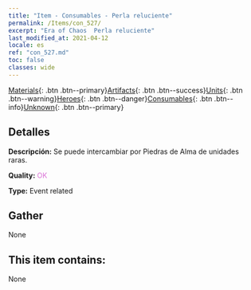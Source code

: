 ```yaml
---
title: "Item - Consumables - Perla reluciente"
permalink: /Items/con_527/
excerpt: "Era of Chaos  Perla reluciente"
last_modified_at: 2021-04-12
locale: es
ref: "con_527.md"
toc: false
classes: wide
---
```

 [Materials](/es/Items/){: .btn .btn--primary}[Artifacts](/es/Items/Artifacts/){: .btn .btn--success}[Units](/es/Items/Units/){: .btn .btn--warning}[Heroes](/es/Items/Heroes/){: .btn .btn--danger}[Consumables](/es/Items/Consumables/){: .btn .btn--info}[Unknown](/es/Items/Unknown/){: .btn .btn--primary}

## Detalles
 **Descripción:** Se puede intercambiar por Piedras de Alma de unidades raras.

 **Quality:** <span style="color: #DA70D6">OK</span>

 **Type:** Event related

## Gather

  None

## This item contains:

  None

